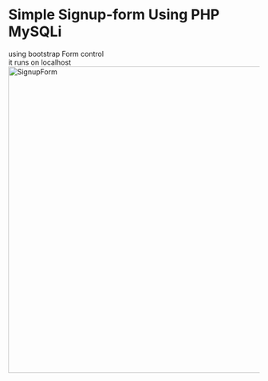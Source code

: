 
# Simple Signup-form Using PHP MySQLi
using bootstrap Form control <br>
it runs on localhost
<img width="614" alt="SignupForm" src="https://user-images.githubusercontent.com/70943334/113274482-0a694c00-92de-11eb-8c11-bfdfb5722870.png">
